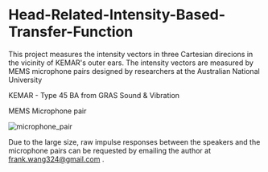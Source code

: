 # Head-Related-Intensity-Based-Transfer-Function

This project measures the intensity vectors in three Cartesian direcions in the vicinity of KEMAR's outer ears. The intensity vectors are measured by MEMS microphone pairs designed by researchers at the Australian National University

KEMAR - Type 45 BA from GRAS Sound & Vibration

MEMS Microphone pair

![microphone_pair](https://github.com/FJWang01/Head-Related-Intensity-Based-Transfer-Function/assets/123141141/0bedb1cb-8495-4c09-9b5a-8f4769235264)

Due to the large size, raw impulse responses between the speakers and the microphone pairs can be requested by emailing the author at frank.wang324@gmail.com . 

